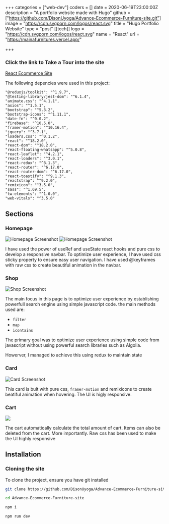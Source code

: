 +++
categories = ["web-dev"]
coders = []
date = 2020-06-19T23:00:00Z
description = "A portfolio website made with Hugo"
github = ["https://github.com/DisonUyoga/Advance-Ecommerce-Furniture-site.git"]
image = "https://cdn.svgporn.com/logos/react.svg"
title = "Hugo Portfolio Website"
type = "post"
[[tech]]
logo = "https://cdn.svgporn.com/logos/react.svg"
name = "React"
url = "https://mainafurnitures.vercel.app/"


+++

### Click the link to Take a Tour into the site

[React Ecommerce Site](https://mainafurnitures.vercel.app/)

The following depencies were used in this project:

    "@reduxjs/toolkit": "^1.9.7",
    "@testing-library/jest-dom": "^6.1.4",
    "animate.css": "^4.1.1",
    "axios": "^1.5.1",
    "bootstrap": "^5.3.2",
    "bootstrap-icons": "^1.11.1",
    "date-fn": "^0.0.2",
    "firebase": "^10.5.0",
    "framer-motion": "^10.16.4",
    "jquery": "^3.7.1",
    "loaders.css": "^0.1.2",
    "react": "^18.2.0",
    "react-dom": "^18.2.0",
    "react-floating-whatsapp": "^5.0.8",
    "react-leaflet": "^4.2.1",
    "react-loaders": "^3.0.1",
    "react-redux": "^8.1.3",
    "react-router": "^6.17.0",
    "react-router-dom": "^6.17.0",
    "react-toastify": "^9.1.3",
    "reactstrap": "^9.2.0",
    "remixicon": "^3.5.0",
    "sass": "^1.69.5",
    "tw-elements": "^1.0.0",
    "web-vitals": "^3.5.0"

## Sections

### Homepage

![Homepage Screenshot](https://res-console.cloudinary.com/dfjpdzsin/media_explorer_thumbnails/fe91837d84272623c2804fd387183e13/detailed "Homepage Screenshot")
![Homepage Screenshot](https://res-console.cloudinary.com/dfjpdzsin/media_explorer_thumbnails/1e17890ab957f51bf8e0cfa70e6e4904/detailed "Homepage Screenshot")

I have used the power of useRef and useState react hooks and pure css to develop a responsive navbar. To optimize user experience, I have used css sticky property to ensure easy user navigation. I have used @keyframes with raw css to create beautiful animation in the navbar.

### Shop

![Shop Screenshot](https://res-console.cloudinary.com/dfjpdzsin/media_explorer_thumbnails/f34d84156f91cad537d0d24262312894/detailed "Shop Screenshot")

The main focus in this page is to optimize user experience by establishing powerfull search engine using simple javascript code. the main methods used are:

- `filter`
- `map`
- `icontains`

The primary goal was to optimize user experience using simple code from javascript without using powerful search libraries such as Algolia.

Howerver, I managed to achieve this using redux to maintain state

### Card

![Card Screenshot](https://res-console.cloudinary.com/dfjpdzsin/media_explorer_thumbnails/8c6378e1905d3e0de183632ffb21cd34/detailed "Card Screenshot")

This card is bult with pure css, `framer-motion` and remixicons to create beatiful animation when hovering. The UI is higly responsive.

### Cart

![](https://res-console.cloudinary.com/dfjpdzsin/media_explorer_thumbnails/578cec3dedbf738c7a2cf559a389893a/detailed)

The cart automatically calculate the total amount of cart. Items can also be deleted from the cart. More importantly. Raw css has been used to make the UI highly responsive

## Installation

### Cloning the site

To clone the project, ensure you have git installed

```bash
git clone https://github.com/DisonUyoga/Advance-Ecommerce-Furniture-site.git
```

```bash
cd Advance-Ecommerce-Furniture-site
```

```bash
npm i
```

```bash
npm run dev
```
